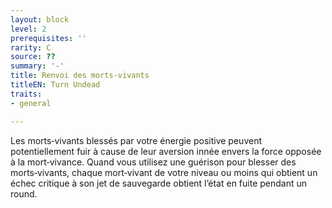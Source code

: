 ```yaml
---
layout: block
level: 2
prerequisites: ''
rarity: C
source: ??
summary: '-'
title: Renvoi des morts-vivants
titleEN: Turn Undead
traits:
- general

---
```


<p>Les morts‑vivants blessés par votre énergie positive peuvent potentiellement fuir à cause de leur aversion innée envers la force opposée à la mort‑vivance. Quand vous utilisez une guérison pour blesser des morts‑vivants, chaque mort‑vivant de votre niveau ou moins qui obtient un échec critique à son jet de sauvegarde obtient l’état en fuite pendant un round.</p>